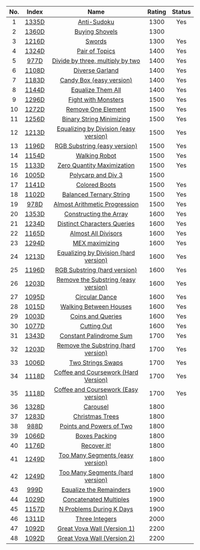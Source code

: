 No.|Index|Name|Rating|Status
:-:|:-:|:-:|:-:|:-:
1|[1335D](http://codeforces.com/problemset/problem/1335/D)|[Anti-Sudoku](http://codeforces.com/problemset/problem/1335/D)|1300|Yes
2|[1360D](http://codeforces.com/problemset/problem/1360/D)|[Buying Shovels](http://codeforces.com/problemset/problem/1360/D)|1300|
3|[1216D](http://codeforces.com/problemset/problem/1216/D)|[Swords](http://codeforces.com/problemset/problem/1216/D)|1300|Yes
4|[1324D](http://codeforces.com/problemset/problem/1324/D)|[Pair of Topics](http://codeforces.com/problemset/problem/1324/D)|1400|Yes
5|[977D](http://codeforces.com/problemset/problem/977/D)|[Divide by three, multiply by two](http://codeforces.com/problemset/problem/977/D)|1400|Yes
6|[1108D](http://codeforces.com/problemset/problem/1108/D)|[Diverse Garland](http://codeforces.com/problemset/problem/1108/D)|1400|Yes
7|[1183D](http://codeforces.com/problemset/problem/1183/D)|[Candy Box (easy version)](http://codeforces.com/problemset/problem/1183/D)|1400|Yes
8|[1144D](http://codeforces.com/problemset/problem/1144/D)|[Equalize Them All](http://codeforces.com/problemset/problem/1144/D)|1400|Yes
9|[1296D](http://codeforces.com/problemset/problem/1296/D)|[Fight with Monsters](http://codeforces.com/problemset/problem/1296/D)|1500|Yes
10|[1272D](http://codeforces.com/problemset/problem/1272/D)|[Remove One Element](http://codeforces.com/problemset/problem/1272/D)|1500|Yes
11|[1256D](http://codeforces.com/problemset/problem/1256/D)|[Binary String Minimizing](http://codeforces.com/problemset/problem/1256/D)|1500|Yes
12|[1213D](http://codeforces.com/problemset/problem/1213/D1)|[Equalizing by Division (easy version)](http://codeforces.com/problemset/problem/1213/D1)|1500|Yes
13|[1196D](http://codeforces.com/problemset/problem/1196/D1)|[RGB Substring (easy version)](http://codeforces.com/problemset/problem/1196/D1)|1500|Yes
14|[1154D](http://codeforces.com/problemset/problem/1154/D)|[Walking Robot](http://codeforces.com/problemset/problem/1154/D)|1500|Yes
15|[1133D](http://codeforces.com/problemset/problem/1133/D)|[Zero Quantity Maximization](http://codeforces.com/problemset/problem/1133/D)|1500|Yes
16|[1005D](http://codeforces.com/problemset/problem/1005/D)|[Polycarp and Div 3](http://codeforces.com/problemset/problem/1005/D)|1500|
17|[1141D](http://codeforces.com/problemset/problem/1141/D)|[Colored Boots](http://codeforces.com/problemset/problem/1141/D)|1500|Yes
18|[1102D](http://codeforces.com/problemset/problem/1102/D)|[Balanced Ternary String](http://codeforces.com/problemset/problem/1102/D)|1500|Yes
19|[978D](http://codeforces.com/problemset/problem/978/D)|[Almost Arithmetic Progression](http://codeforces.com/problemset/problem/978/D)|1500|Yes
20|[1353D](http://codeforces.com/problemset/problem/1353/D)|[Constructing the Array](http://codeforces.com/problemset/problem/1353/D)|1600|Yes
21|[1234D](http://codeforces.com/problemset/problem/1234/D)|[Distinct Characters Queries](http://codeforces.com/problemset/problem/1234/D)|1600|Yes
22|[1165D](http://codeforces.com/problemset/problem/1165/D)|[Almost All Divisors](http://codeforces.com/problemset/problem/1165/D)|1600|Yes
23|[1294D](http://codeforces.com/problemset/problem/1294/D)|[MEX maximizing](http://codeforces.com/problemset/problem/1294/D)|1600|Yes
24|[1213D](http://codeforces.com/problemset/problem/1213/D2)|[Equalizing by Division (hard version)](http://codeforces.com/problemset/problem/1213/D2)|1600|Yes
25|[1196D](http://codeforces.com/problemset/problem/1196/D2)|[RGB Substring (hard version)](http://codeforces.com/problemset/problem/1196/D2)|1600|Yes
26|[1203D](http://codeforces.com/problemset/problem/1203/D1)|[Remove the Substring (easy version)](http://codeforces.com/problemset/problem/1203/D1)|1600|Yes
27|[1095D](http://codeforces.com/problemset/problem/1095/D)|[Circular Dance](http://codeforces.com/problemset/problem/1095/D)|1600|Yes
28|[1015D](http://codeforces.com/problemset/problem/1015/D)|[Walking Between Houses](http://codeforces.com/problemset/problem/1015/D)|1600|Yes
29|[1003D](http://codeforces.com/problemset/problem/1003/D)|[Coins and Queries](http://codeforces.com/problemset/problem/1003/D)|1600|Yes
30|[1077D](http://codeforces.com/problemset/problem/1077/D)|[Cutting Out](http://codeforces.com/problemset/problem/1077/D)|1600|Yes
31|[1343D](http://codeforces.com/problemset/problem/1343/D)|[Constant Palindrome Sum](http://codeforces.com/problemset/problem/1343/D)|1700|Yes
32|[1203D](http://codeforces.com/problemset/problem/1203/D2)|[Remove the Substring (hard version)](http://codeforces.com/problemset/problem/1203/D2)|1700|Yes
33|[1006D](http://codeforces.com/problemset/problem/1006/D)|[Two Strings Swaps](http://codeforces.com/problemset/problem/1006/D)|1700|Yes
34|[1118D](http://codeforces.com/problemset/problem/1118/D2)|[Coffee and Coursework (Hard Version)](http://codeforces.com/problemset/problem/1118/D2)|1700|Yes
35|[1118D](http://codeforces.com/problemset/problem/1118/D1)|[Coffee and Coursework (Easy version)](http://codeforces.com/problemset/problem/1118/D1)|1700|Yes
36|[1328D](http://codeforces.com/problemset/problem/1328/D)|[Carousel](http://codeforces.com/problemset/problem/1328/D)|1800|
37|[1283D](http://codeforces.com/problemset/problem/1283/D)|[Christmas Trees](http://codeforces.com/problemset/problem/1283/D)|1800|
38|[988D](http://codeforces.com/problemset/problem/988/D)|[Points and Powers of Two](http://codeforces.com/problemset/problem/988/D)|1800|
39|[1066D](http://codeforces.com/problemset/problem/1066/D)|[Boxes Packing](http://codeforces.com/problemset/problem/1066/D)|1800|
40|[1176D](http://codeforces.com/problemset/problem/1176/D)|[Recover it!](http://codeforces.com/problemset/problem/1176/D)|1800|
41|[1249D](http://codeforces.com/problemset/problem/1249/D1)|[Too Many Segments (easy version)](http://codeforces.com/problemset/problem/1249/D1)|1800|
42|[1249D](http://codeforces.com/problemset/problem/1249/D2)|[Too Many Segments (hard version)](http://codeforces.com/problemset/problem/1249/D2)|1800|
43|[999D](http://codeforces.com/problemset/problem/999/D)|[Equalize the Remainders](http://codeforces.com/problemset/problem/999/D)|1900|
44|[1029D](http://codeforces.com/problemset/problem/1029/D)|[Concatenated Multiples](http://codeforces.com/problemset/problem/1029/D)|1900|
45|[1157D](http://codeforces.com/problemset/problem/1157/D)|[N Problems During K Days](http://codeforces.com/problemset/problem/1157/D)|1900|
46|[1311D](http://codeforces.com/problemset/problem/1311/D)|[Three Integers](http://codeforces.com/problemset/problem/1311/D)|2000|
47|[1092D](http://codeforces.com/problemset/problem/1092/D1)|[Great Vova Wall (Version 1)](http://codeforces.com/problemset/problem/1092/D1)|2200|
48|[1092D](http://codeforces.com/problemset/problem/1092/D2)|[Great Vova Wall (Version 2)](http://codeforces.com/problemset/problem/1092/D2)|2200|
